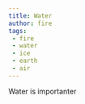 ```yaml
---
title: Water
author: fire
tags: 
 - fire
 - water
 - ice
 - earth
 - air
---
```


Water is importanter